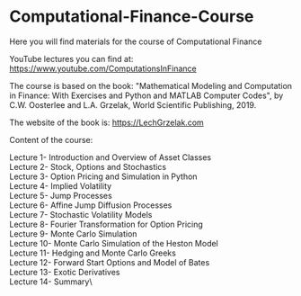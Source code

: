 # Computational-Finance-Course
Here you will find materials for the course of Computational Finance

YouTube lectures you can find at:
https://www.youtube.com/ComputationsInFinance

The course is based on the book: 
"Mathematical Modeling and Computation in Finance: With Exercises and Python and MATLAB Computer Codes", 
by C.W. Oosterlee and L.A. Grzelak, World Scientific Publishing, 2019.

The website of the book is:
https://LechGrzelak.com

Content of the course:

Lecture 1- Introduction and Overview of Asset Classes\
Lecture 2- Stock, Options and Stochastics\
Lecture 3- Option Pricing and Simulation in Python\
Lecture 4- Implied Volatility\
Lecture 5- Jump Processes\
Lecture 6- Affine Jump Diffusion Processes\
Lecture 7- Stochastic Volatility Models\
Lecture 8- Fourier Transformation for Option Pricing\
Lecture 9- Monte Carlo Simulation\
Lecture 10- Monte Carlo Simulation of the Heston Model\
Lecture 11- Hedging and Monte Carlo Greeks\
Lecture 12- Forward Start Options and Model of Bates\
Lecture 13- Exotic Derivatives\
Lecture 14- Summary\
